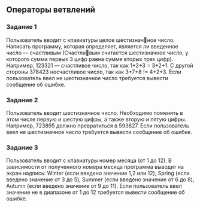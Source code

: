 ## Операторы ветвлений

### Задание 1
Пользователь вводит с клавиатуры целое шестизначное число. Написать программу, которая определяет, является ли введенное число — счастливым (Счастливым считается шестизначное число, у которого сумма первых 3 цифр равна сумме вторых трех цифр). 
Например, 123321 — счастливое число, так как 1+2+3 = 3+2+1.
С другой стороны 378423 несчастливое число, так как 3+7+8 != 4+2+3.
Если пользователь ввел не шестизначное число требуется вывести сообщение об ошибке.
### Задание 2
Пользователь вводит шестизначное число. Необходимо поменять в этом числе первую и шестую цифры, а также вторую и пятую цифры. Например, 723895 должно превратиться в 593827. 
Если пользователь ввел не шестизначное число требуется вывести сообщение об ошибке.
### Задание 3
Пользователь вводит с клавиатуры номер месяца (от 1 до 12). В зависимости от полученного номера месяца программа выводит на экран надпись: Winter (если введено значение 1,2 или 12), Spring (если введено значение от 3 до 5), Summer (если введено значение от 6 до 8), Autumn (если введено значение от 9 до 11). Если пользователь ввел значение не в диапазоне от 1 до 12 требуется вывести сообщение об ошибке.

